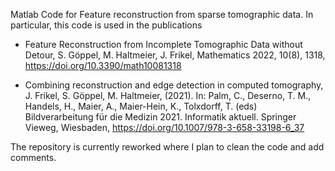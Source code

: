 Matlab Code for Feature reconstruction from sparse tomographic data. In particular, this code is used in the publications

- Feature Reconstruction from Incomplete Tomographic Data without Detour, S. Göppel, M. Haltmeier, J. Frikel, Mathematics 2022, 10(8), 1318, https://doi.org/10.3390/math10081318 

- Combining reconstruction and edge detection in computed tomography, J. Frikel, S. Göppel, M. Haltmeier, (2021). In: Palm, C., Deserno, T. M., Handels, H., Maier, A., Maier-Hein, K., Tolxdorff, T. (eds) Bildverarbeitung für die Medizin 2021. Informatik aktuell. Springer Vieweg, Wiesbaden, https://doi.org/10.1007/978-3-658-33198-6_37 

The repository is currently reworked where I plan to clean the code and add comments.

